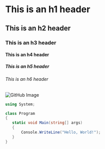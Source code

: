 # This is an h1 header
## This is an h2 header
### This is an h3 header
#### This is an h4 header
##### This is an h5 header
###### This is an h6 header

![GitHub Image](https://miro.medium.com/v2/resize:fit:1400/1*JLYlSLSK8-AZo8gt9UdYqA.jpeg)

```csharp
using System;

class Program
{
   static void Main(string[] args)
   {
       Console.WriteLine("Hello, World!");
   }
}
```
